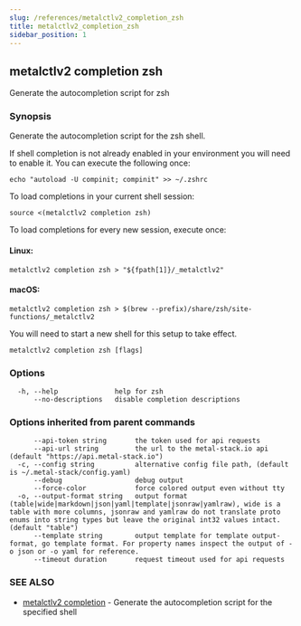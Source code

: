 ```yaml
---
slug: /references/metalctlv2_completion_zsh
title: metalctlv2_completion_zsh
sidebar_position: 1
---
```


## metalctlv2 completion zsh

Generate the autocompletion script for zsh

### Synopsis

Generate the autocompletion script for the zsh shell.

If shell completion is not already enabled in your environment you will need
to enable it.  You can execute the following once:

	echo "autoload -U compinit; compinit" >> ~/.zshrc

To load completions in your current shell session:

	source <(metalctlv2 completion zsh)

To load completions for every new session, execute once:

#### Linux:

	metalctlv2 completion zsh > "${fpath[1]}/_metalctlv2"

#### macOS:

	metalctlv2 completion zsh > $(brew --prefix)/share/zsh/site-functions/_metalctlv2

You will need to start a new shell for this setup to take effect.


```
metalctlv2 completion zsh [flags]
```

### Options

```
  -h, --help              help for zsh
      --no-descriptions   disable completion descriptions
```

### Options inherited from parent commands

```
      --api-token string       the token used for api requests
      --api-url string         the url to the metal-stack.io api (default "https://api.metal-stack.io")
  -c, --config string          alternative config file path, (default is ~/.metal-stack/config.yaml)
      --debug                  debug output
      --force-color            force colored output even without tty
  -o, --output-format string   output format (table|wide|markdown|json|yaml|template|jsonraw|yamlraw), wide is a table with more columns, jsonraw and yamlraw do not translate proto enums into string types but leave the original int32 values intact. (default "table")
      --template string        output template for template output-format, go template format. For property names inspect the output of -o json or -o yaml for reference.
      --timeout duration       request timeout used for api requests
```

### SEE ALSO

* [metalctlv2 completion](./metalctlv2_completion.md)	 - Generate the autocompletion script for the specified shell

